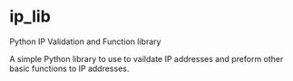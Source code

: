 # ip_lib
Python IP Validation and Function library

A simple Python library to use to vaildate IP addresses and preform other basic functions to IP addresses.
